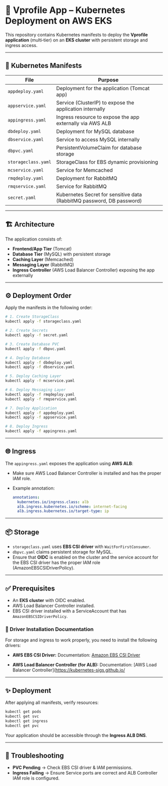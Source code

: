 # 🚀 Vprofile App – Kubernetes Deployment on AWS EKS

This repository contains Kubernetes manifests to deploy the **Vprofile application** (multi‑tier) on an **EKS cluster** with persistent storage and ingress access.

---

## 📂 **Kubernetes Manifests**

| File                | Purpose                                                                   |
| ------------------- | ------------------------------------------------------------------------- |
| `appdeploy.yaml`    | Deployment for the application (Tomcat app)                               |
| `appservice.yaml`   | Service (ClusterIP) to expose the application internally |
| `appingress.yaml`   | Ingress resource to expose the app externally via AWS ALB                 |
| `dbdeploy.yaml`     | Deployment for MySQL database                                             |
| `dbservice.yaml`    | Service to access MySQL internally                                        |
| `dbpvc.yaml`        | PersistentVolumeClaim for database storage                                |
| `storageclass.yaml` | StorageClass for EBS dynamic provisioning                                 |
| `mcservice.yaml`    | Service for Memcached                                                     |
| `rmqdeploy.yaml`    | Deployment for RabbitMQ                                                   |
| `rmqservice.yaml`   | Service for RabbitMQ                                                      |
| `secret.yaml`       | Kubernetes Secret for sensitive data (RabbitMQ password, DB password)                  |

---

## 🏗 **Architecture**

The application consists of:

* **Frontend/App Tier** (Tomcat) 
* **Database Tier** (MySQL) with persistent storage 
* **Caching Layer** (Memcached)
* **Messaging Layer** (RabbitMQ)
* **Ingress Controller** (AWS Load Balancer Controller) exposing the app externally

---

## ⚙️ **Deployment Order**

Apply the manifests in the following order:

```bash
# 1. Create StorageClass
kubectl apply -f storageclass.yaml

# 2. Create Secrets
kubectl apply -f secret.yaml

# 3. Create Database PVC
kubectl apply -f dbpvc.yaml

# 4. Deploy Database
kubectl apply -f dbdeploy.yaml
kubectl apply -f dbservice.yaml

# 5. Deploy Caching Layer
kubectl apply -f mcservice.yaml

# 6. Deploy Messaging Layer
kubectl apply -f rmqdeploy.yaml
kubectl apply -f rmqservice.yaml

# 7. Deploy Application
kubectl apply -f appdeploy.yaml
kubectl apply -f appservice.yaml

# 8. Deploy Ingress
kubectl apply -f appingress.yaml
```

---

## 🌐 **Ingress**

The `appingress.yaml` exposes the application using **AWS ALB**:

* Make sure AWS Load Balancer Controller is installed and has the proper IAM role.
* Example annotation:

  ```yaml
  annotations:
    kubernetes.io/ingress.class: alb
    alb.ingress.kubernetes.io/scheme: internet-facing
    alb.ingress.kubernetes.io/target-type: ip
  ```

---

## 📦 **Storage**

* `storageclass.yaml` uses **EBS CSI driver** with `WaitForFirstConsumer`.
* `dbpvc.yaml` claims persistent storage for MySQL.
* Ensure that **OIDC** is enabled on the cluster and the service account for the EBS CSI driver has the proper IAM role (AmazonEBSCSIDriverPolicy).

---

## ✅ **Prerequisites**

* An **EKS cluster** with OIDC enabled.
* AWS Load Balancer Controller installed.
* EBS CSI driver installed with a ServiceAccount that has `AmazonEBSCSIDriverPolicy`.

### 📖 Driver Installation Documentation

For storage and ingress to work properly, you need to install the following drivers:

- **AWS EBS CSI Driver:** Documentation: [Amazon EBS CSI Driver](https://docs.aws.amazon.com/eks/latest/userguide/ebs-csi.html)

- **AWS Load Balancer Controller (for ALB):** Documentation: [AWS Load Balancer Controller](https://kubernetes-sigs.github.io/
---

## ✨ **Deployment**

After applying all manifests, verify resources:

```bash
kubectl get pods
kubectl get svc
kubectl get ingress
kubectl get pvc
```

Your application should be accessible through the **Ingress ALB DNS**.

---

## 🧬 **Troubleshooting**

* **PVC Pending** → Check EBS CSI driver & IAM permissions.
* **Ingress Failing** → Ensure Service ports are correct and ALB Controller IAM role is configured.
